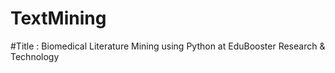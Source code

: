 # TextMining
#Title : Biomedical Literature Mining using Python
at EduBooster Research & Technology
